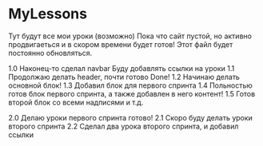# MyLessons
Тут будут все мои уроки (возможно)
Пока что сайт пустой, но активно продвигаеться и в скором времени будет готов!
Этот файл будет постоянно обновляться.



1.0
Наконец-то сделал navbar
Буду добавлять ссылки на уроки 
1.1 
Продолжаю делать header, почти готово
Done!
1.2
Начинаю делать основной блок!
1.3
Добавил блок для первого спринта
1.4
Польностью готов блок первого спринта, а также добавлен в него контент!
1.5
Готов второй блок со всеми надписями и т.д.



2.0 Делаю уроки первого спринта
готово!
2.1
Скоро буду делать уроки второго спринта
2.2
Сделал два урока второго спринта, и добавил ссылки
